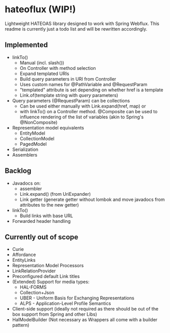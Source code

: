 # hateoflux (WIP!)

Lightweight HATEOAS library designed to work with Spring Webflux. This readme is currently just a todo list and will be
rewritten accordingly.

## Implemented

* linkTo()
    * Manual (incl. slash())
    * On Controller with method selection
    * Expand templated URIs
    * Build query parameters in URI from Controller
    * Uses custom names for @PathVariable and @RequestParam
    * "templated" attribute is set depending on whether href is a template
    * Link.of(template string with _query_ parameters)
* Query parameters (@RequestParam) can be collections
    * Can be used either manually with Link.expand(href, map) or
    * with linkTo() on a Controller method. @Composite can be used to influence rendering of the list of variables (akin
      to Spring's @NonComposite)
* Representation model equivalents
    * EntityModel
    * CollectionModel
    * PagedModel
* Serialization
* Assemblers

## Backlog

* Javadocs on:
    * assembler
    * Link.expand() (from UriExpander)
    * Link getter (generate getter without lombok and move javadocs from attributes to the new getter)
* linkTo()
    * Build links with base URL
* Forwarded header handling

## Currently out of scope

* Curie
* Affordance
* EntityLinks
* Representation Model Processors
* LinkRelationProvider
* Preconfigured default Link titles
* (Extended) Support for media types:
    * HAL-FORMS
    * Collection+Json
    * UBER - Uniform Basis for Exchanging Representations
    * ALPS - Application-Level Profile Semantics
* Client-side support (ideally not required as there should be out of the box support from Spring and other Libs)
* HalModelBuilder (Not necessary as Wrappers all come with a builder pattern)